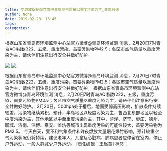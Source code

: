 ```yaml
---
title: 受燃放烟花爆竹影响青岛空气质量以重度污染为主_青岛频道
author: None
date: 2019-02-20- 13:45
tags: 
categories: 
---
```

根据山东省青岛市环境监测中心站官方微博@青岛环境监测 消息，2月20日7时青岛AQI指数222，五级，重度污染，首要污染物PM2.5；各区市空气质量以重度污染为主，请伙伴们注意出行安全并做好防护。
<!-- more -->
                
<img align="center" border="0" src="http://p2.ifengimg.com/a/2019_08/f9b88770500895d_size117_w601_h314.jpg" />
                
<img align="center" border="0" src="http://p2.ifengimg.com/a/2016/0810/204c433878d5cf9size1_w16_h16.png" />
            
根据山东省青岛市环境监测中心站官方微博@青岛环境监测 消息，2月20日7时青岛AQI指数222，五级，重度污染，首要污染物PM2.5；各区市空气质量以重度污染为主，请伙伴们注意出行安全并做好防护。
根据山东省青岛市环境监测中心站官方微博@青岛环境监测 消息，2月20日7时青岛AQI指数222，五级，重度污染，首要污染物PM2.5；各区市空气质量以重度污染为主，请伙伴们注意出行安全并做好防护。
2月20日，500hpa处于槽后，地面受弱高压影响，扩散条件持续较差，污染物继续累积，预计，半岛地区以轻度污染为主，鲁西北东部地区以轻至中度污染为主，其他地区以中至重度污染为主，其中，菏泽、济宁、枣庄、德州、聊城、济南、淄博、泰安、潍坊等城市出现重度污染的可能性较大，首要污染物为PM2.5。
今天白天，受不利气象条件和昨夜燃放大量烟花爆竹影响，预计较重空气污染状况仍将持续，建议老年人、儿童及心脏病、肺病患者应停留在室内，停止户外运动，一般人群减少户外运动。
[责任编辑：王赵童]
标签：
 
             
